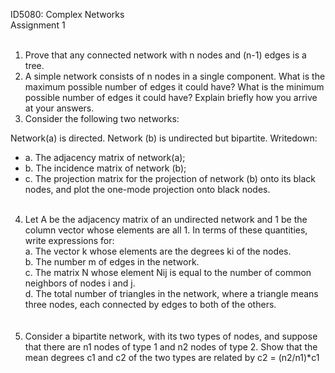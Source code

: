 ID5080: Complex Networks
<br>
Assignment 1 
<br><br>
1. Prove that any connected network with n nodes and (n-1) edges is a tree. <br> 
2. A simple network consists of n nodes in a single component. What is the maximum possible number of edges it could have? What is the minimum possible number of edges it could have? Explain briefly how you arrive at your answers.<br>
3. Consider the following two networks: 

Network(a) is directed. Network (b) is undirected but bipartite. Writedown: <br>
- a. The adjacency matrix of network(a); <br>
- b. The incidence matrix of network (b); <br>
- c. The projection matrix for the projection of network (b) onto its black nodes, and plot the one-mode projection onto black nodes. 
<br><br>
4. Let A be the adjacency matrix of an undirected network and 1 be the column vector whose elements are all 1. In terms of these quantities, write expressions for: <br>
a. The vector k whose elements are the degrees ki of the nodes. <br>
b. The number m of edges in the network. <br>
c. The matrix N whose element Nij is equal to the number of common neighbors of nodes i and j. <br> 
d. The total number of triangles in the network, where a triangle means three nodes, each connected by edges to both of the others. <br> 
<br><br>
5. Consider a bipartite network, with its two types of nodes, and suppose that there are n1 nodes of type 1 and n2 nodes of type 2. Show that the mean degrees c1 and c2 of the two types are related by
c2 = (n2/n1)*c1
